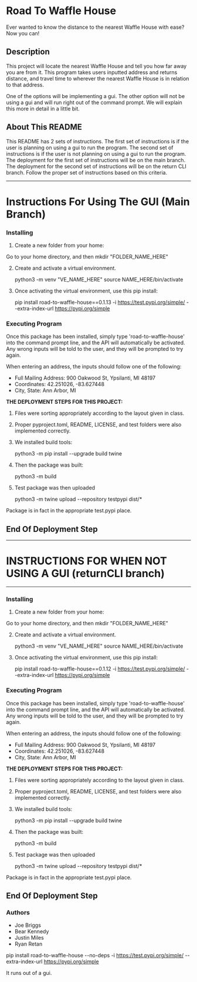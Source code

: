 # Road To Waffle House
Ever wanted to know the distance to the nearest Waffle House with ease? Now you can!

## Description

This project will locate the nearest Waffle House and tell you how far away you are from it.  This program takes users inputted address and returns distance, and travel time to wherever the nearest Waffle House is in relation to that address. 

One of the options will be implementing a gui.  The other option will not be using a gui and will run right out of the command prompt.  We will explain this more in detail in a little bit.


## About This README
This README has 2 sets of instructions.  The first set of instructions is if the user is planning on using a gui to run the program.  The second set of instructions is if the user is not planning on using a gui to run the program.  The deployment for the first set of instructions will be on the main branch.  The deployment for the second set of instructions will be on the return CLI branch. Follow the proper set of instructions based on this criteria.
************************************************************************


# Instructions For Using The GUI (Main Branch)

### Installing
1. Create a new folder from your home: 

Go to your home directory, and then mkdir "FOLDER_NAME_HERE"


2. Create and activate a virtual environment.

    python3 -m venv "VE_NAME_HERE"
    source NAME_HERE/bin/activate


3. Once activating the virtual environment, use this pip install:

    pip install road-to-waffle-house==0.1.13 -i https://test.pypi.org/simple/ --extra-index-url https://pypi.org/simple

### Executing Program
Once this package has been installed, simply type 'road-to-waffle-house' into the command prompt line, and the API will automatically be activated.  Any wrong inputs will be told to the user, and they will be prompted to try again.

When entering an address, the inputs should follow one of the following:
* Full Mailing Address:  900 Oakwood St, Ypsilanti, MI 48197
* Coordinates: 42.251026, -83.627448
* City, State:  Ann Arbor, MI

**THE DEPLOYMENT STEPS FOR THIS PROJECT:**
1. Files were sorting appropriately according to the layout given in class.
2. Proper pyproject.toml, README, LICENSE, and test folders were also implemented correctly.
3. We installed build tools: 

    python3 -m pip install --upgrade build twine

4.  Then the package was built: 

    python3 -m build

5.  Test package was then uploaded  

    python3 -m twine upload --repository testpypi dist/*  

Package is in fact in the appropriate test.pypi place.

## End Of Deployment Step

************************************************************************
# INSTRUCTIONS FOR WHEN NOT USING A GUI (returnCLI branch)
************************************************************************

### Installing
1. Create a new folder from your home: 

Go to your home directory, and then mkdir "FOLDER_NAME_HERE"


2. Create and activate a virtual environment.

    python3 -m venv "VE_NAME_HERE"
    source NAME_HERE/bin/activate


3. Once activating the virtual environment, use this pip install:

    pip install road-to-waffle-house==0.1.12 -i https://test.pypi.org/simple/ --extra-index-url https://pypi.org/simple

### Executing Program
Once this package has been installed, simply type 'road-to-waffle-house' into the command prompt line, and the API will automatically be activated.  Any wrong inputs will be told to the user, and they will be prompted to try again.  

When entering an address, the inputs should follow one of the following:
* Full Mailing Address:  900 Oakwood St, Ypsilanti, MI 48197
* Coordinates: 42.251026, -83.627448
* City, State:  Ann Arbor, MI

**THE DEPLOYMENT STEPS FOR THIS PROJECT:**
1. Files were sorting appropriately according to the layout given in class.
2. Proper pyproject.toml, README, LICENSE, and test folders were also implemented correctly.
3. We installed build tools: 

    python3 -m pip install --upgrade build twine

4.  Then the package was built: 

    python3 -m build

5.  Test package was then uploaded  

    python3 -m twine upload --repository testpypi dist/*  

Package is in fact in the appropriate test.pypi place.

## End Of Deployment Step

### Authors
 * Joe Briggs
 * Bear Kennedy
 * Justin Miles
 * Ryan Retan


pip install road-to-waffle-house --no-deps -i https://test.pypi.org/simple/ --extra-index-url https://pypi.org/simple 

It runs out of a gui.

